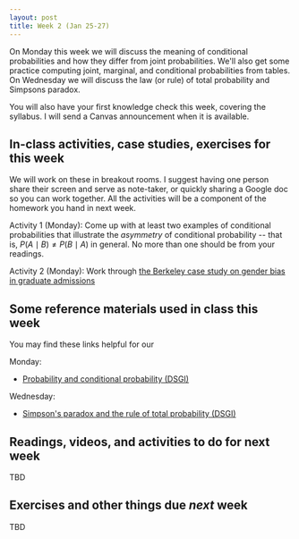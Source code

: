 ```yaml
---
layout: post
title: Week 2 (Jan 25-27)
---
```


On Monday this week we will discuss the meaning of conditional probabilities and how they differ from joint probabilities. We'll also get some practice computing joint, marginal, and conditional probabilities from tables.
On Wednesday we will discuss the law (or rule) of total probability and Simpsons paradox.

You will also have your first knowledge check this week, covering the syllabus. I will send a Canvas announcement when it is available.

##  In-class activities, case studies, exercises for this week

We will work on these in breakout rooms. I suggest having one person share their screen and serve as note-taker, 
or quickly sharing a Google doc so you can work together. All the activities will be a component of the homework you hand in next week.

Activity 1 (Monday): Come up with at least two examples of conditional probabilities that illustrate the *asymmetry* of conditional
probability -- that is, $P(A\mid B)\neq P(B\mid A)$ in general. No more than one should be from your readings.

Activity 2 (Monday): Work through [the Berkeley case study on gender bias in graduate admissions](../files/berkeley_case)

## Some reference materials used in class this week

You may find these links helpful for our 

Monday:
  - [Probability and conditional probability (DSGI)](../files/02_probability.pdf)

Wednesday:
  - [Simpson's paradox and the rule of total probability (DSGI)](../files/04_total_probability.pdf)

## Readings, videos, and activities to do for next week

TBD

## Exercises and other things due *next* week

TBD
